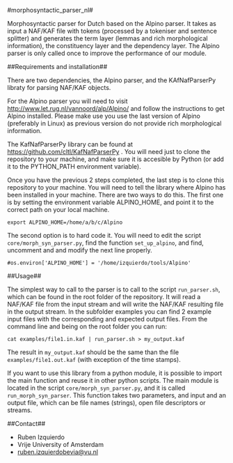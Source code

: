 #morphosyntactic_parser_nl#

Morphosyntactic parser for Dutch based on the Alpino parser. It takes as input a NAF/KAF file with tokens (processed by a tokeniser and sentence splitter)
and generates the term layer (lemmas and rich morphological information), the constituency layer and the dependency layer. The Alpino parser is only
called once to improve the performance of our module.

##Requirements and installation##

There are two dependencies, the Alpino parser, and the KAfNafParserPy libraty for parsing NAF/KAF objects.

For the Alpino parser you will need to visit http://www.let.rug.nl/vannoord/alp/Alpino/ and follow the instructions to get Alpino installed. Please
make use you use the last version of Alpino (preferably in Linux) as previous version do not provide rich morphological information.

The KafNafParserPy library can be found at https://github.com/cltl/KafNafParserPy . You will need just to clone the repository to your machine, and make
sure it is accesible by Python (or add it to the PYTHON_PATH environment variable).

Once you have the previous 2 steps completed, the last step is to clone this repository to your machine. You will need to tell the library where Alpino
has been installed in your machine. There are two ways to do this. The first one is by setting the environment variable ALPINO_HOME, and point it to the
correct path on your local machine.
```shell
export ALPINO_HOME=/home/a/b/c/Alpino
```

The second option is to hard code it. You will need to edit the script `core/morph_syn_parser.py`, find the function `set_up_alpino`, and find, uncomment and and modify the next
line properly.
```shell
#os.environ['ALPINO_HOME'] = '/home/izquierdo/tools/Alpino'
```

##Usage##

The simplest way to call to the parser is to call to the script `run_parser.sh`, which can be found in the root folder of the repository. It will read a NAF/KAF
file from the input stream and will write the NAF/KAF resulting file in the output stream. In the subfolder examples you can find 2 example input files with the
corresponding and expected output files. From the command line and being on the root folder you can run:
```shell
cat examples/file1.in.kaf | run_parser.sh > my_output.kaf
```

The result in `my_output.kaf` should be the same than the file `examples/file1.out.kaf` (with exception of the time stamps).

If you want to use this library from a python module, it is possible to import the main function and reuse it in other python scripts. The main module is located
in the script `core/morph_syn_parser.py`, and it is called `run_morph_syn_parser`. This function takes two parameters, and input and an output file, which can be
file names (strings), open file descriptors or streams.

##Contact##
* Ruben Izquierdo
* Vrije University of Amsterdam
* ruben.izquierdobevia@vu.nl